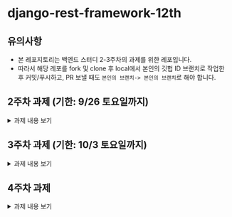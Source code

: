 # django-rest-framework-12th

## 유의사항
* 본 레포지토리는 백엔드 스터디 2-3주차의 과제를 위한 레포입니다.
* 따라서 해당 레포를 fork 및 clone 후 local에서 본인의 깃헙 ID 브랜치로 작업한 후 커밋/푸시하고,
PR 보낼 때도 `본인의 브랜치-> 본인의 브랜치`로 해야 합니다.

## 2주차 과제 (기한: 9/26 토요일까지)

<details>
 <summary> 과제 내용 보기 </summary>
 <div markdown="1">

[과제 안내 노션](https://www.notion.so/2-Django-ORM-c46e2d2f88ac4d948d012c07605d8e03)

### 서비스 설명
본인이 선택한 서비스에 대한 설명을 적어주세요!

### 모델 설명
서비스에 대해 본인이 작성한 모델들에 대한 설명과 모델 간의 관계 등을 적어주세요!

### ORM 적용해보기
shell에서 작성한 코드와 그 결과를 보여주세요! 

### 간단한 회고 
과제 시 어려웠던 점이나 느낀 점, 좋았던 점 등을 간단히 적어주세요!
 </div>
</details>


## 3주차 과제 (기한: 10/3 토요일까지)
<details>
 <summary> 과제 내용 보기 </summary>
 <div markdown="1">
[과제 안내 노션](https://www.notion.so/3-DRF1-API-View-6d49c6ad888d4f249ffb52f0885c66d7)

### 모델 선택 및 데이터 삽입
![](imgs/enrollment3.png)
```
mysql> select * from api_department;
+----+-----------------+----------------------+
| id | division        | name                 |
+----+-----------------+----------------------+
|  1 | Engineering     | Computer Engineering |
|  2 | Natural Science | Mathematics          |
+----+-----------------+----------------------+
2 rows in set (0.00 sec)

mysql> select * from api_course;
+----+----------+------------------------------------+-----------+--------------+
| id | code     | name                               | classroom | professor_id |
+----+----------+------------------------------------+-----------+--------------+
|  1 | 12345-01 | Data Structure                     | EB123     |            2 |
|  2 | 67890-02 | Differential and Integral Calculus | NA123     |            3 |
+----+----------+------------------------------------+-----------+--------------+
2 rows in set (0.00 sec)

mysql> select * from api_major;
+----+----------------------+---------------+
| id | name                 | department_id |
+----+----------------------+---------------+
|  1 | Computer Engineering |             1 |
|  2 | Mathematics          |             2 |
|  3 | Computer Vision      |             1 |
|  4 | Geometry             |             2 |
+----+----------------------+---------------+
4 rows in set (0.00 sec)

mysql> select * from api_profile;
+----+----------+--------------+-------+---------------+
| id | code     | name         | group | department_id |
+----+----------+--------------+-------+---------------+
|  1 | 1773139  | Dasom Jang   | U     |             1 |
|  2 | P1000001 | Com Kim      | P     |             1 |
|  3 | P2000001 | Math Lee     | P     |             2 |
|  4 | 1912345  | Gildong Hong | U     |             2 |
|  5 | G7654321 | Ceos Park    | G     |             1 |
+----+----------+--------------+-------+---------------+
5 rows in set (0.00 sec)

mysql> select * from api_enrollment;
+----+-----------+------------+
| id | course_id | student_id |
+----+-----------+------------+
|  1 |         1 |          1 |
|  2 |         2 |          4 |
+----+-----------+------------+
2 rows in set (0.00 sec)

mysql> select * from api_majorin;
+----+----------+------------+
| id | major_id | profile_id |
+----+----------+------------+
|  1 |        1 |          1 |
|  2 |        2 |          4 |
|  3 |        3 |          5 |
|  4 |        3 |          2 |
|  5 |        4 |          3 |
+----+----------+------------+
5 rows in set (0.00 sec)
```

### API
```python
from .serializers import *
from .models import *
from rest_framework.views import APIView
from rest_framework import status,response

'''profile'''
# api/profile/
class ProfileList(APIView): #APIView 상속

    # Profile 추가
    def post(self,request):
        serializer=ProfileSerializer(data=request.data) # serializer.data에 request.data 추가
        if serializer.is_valid():
            serializer.save() # 저장 : profile database에 반영됨
            return response.Response(serializer.data,status=status.HTTP_201_CREATED) # 모든 profile을 json 형태로 응답
        else:
            return response.Response(serializer.errors,status=status.HTTP_400_BAD_REQUEST)

    # 모든 Profile 조회
    def get(self, request): #모든 사용자 조회
        queryset=Profile.objects.all() # 모든 profile 쿼리셋 반환
        serializer=ProfileSerializer(queryset,many=True) # queryset serialize
        return response.Response(serializer.data) # serialization 결과인 serializer.data(json)으로 응답

# api/profile/pk
class ProfileDetail(APIView):

    # 특정 Profile 조회
    def get(self,request,pk):
        profile=Profile.objects.get(pk=pk) # Profile 인스턴스 반환
        serializer=ProfileSerializer(profile) # Profile 인스턴스 serialize
        return response.Response(serializer.data) # json 형태인 serializer.data로 응답

    # 특정 Profile 수정
    def put(self,request,pk):
        profile=Profile.objects.get(pk=pk)
        serializer=ProfileSerializer(profile,data=request.data) # profile 인스턴스를 serealize 후 request.data로 변경
        if serializer.is_valid():
            serializer.save() # 저장 : database에 반영됨
            return response.Response(serializer.data) # 변경된 데이터로 응답
        return response.Response(serializer.errors, status=status.HTTP_400_BAD_REQUEST)

    # 특정 Profile 제거
    def delete(self,request,pk):
        profile=Profile.objects.get(pk=pk) # 특정 profile 인스턴스를 받아서
        profile.delete() # 삭제
        return response.Response(status=status.HTTP_204_NO_CONTENT)
```
```python
from django.urls import path
from . import views
urlpatterns=[
    path('profile/',views.ProfileList.as_view()),
    path('profile/<int:pk>',views.ProfileDetail.as_view()),
    path('department/', views.DepartmentList.as_view()),
    path('department/<int:pk>', views.DepartmentDetail.as_view()),
    path('course/', views.CourseList.as_view()),
    path('course/<int:pk>', views.CourseDetail.as_view()),
    path('major/', views.MajorList.as_view()),
    path('major/<int:pk>', views.MajorDetail.as_view()),
    path('majorin/', views.MajorInList.as_view()),
    path('majorin/<int:pk>', views.MajorInDetail.as_view()),
    path('enrollment/', views.EnrollmentList.as_view()),
    path('enrollment/<int:pk>', views.EnrollmentDetail.as_view()),
]
```
### 모든 list를 가져오는 API
`GET : api/profile`
```json
[
    {
        "id": 1,
        "code": "1773139",
        "group": "U",
        "name": "Dasom Jang",
        "department_id": 1
    },
    {
        "id": 4,
        "code": "1912345",
        "group": "U",
        "name": "Gildong Hong",
        "department_id": 2
    },
    {
        "id": 5,
        "code": "G7654321",
        "group": "G",
        "name": "Ceos Park",
        "department_id": 1
    },
    {
        "id": 2,
        "code": "P1000001",
        "group": "P",
        "name": "Com Kim",
        "department_id": 1
    },
    {
        "id": 3,
        "code": "P2000001",
        "group": "P",
        "name": "Math Lee",
        "department_id": 2
    }
]
```

### 특정한 데이터를 가져오는 API
`GET : api/profile/1`
```json
{
    "id": 1,
    "code": "1773139",
    "group": "U",
    "name": "Dasom Jang",
    "department_id": 1
}
```

### 새로운 데이터를 create하도록 요청하는 API
`POST : api/profile`
```json
{
    "code": "1912345",
    "group": "U",
    "name": "Ceos Lee",
    "department_id": 1
}
```
```json
{
    "id": 7,
    "code": "1912345",
    "group": "U",
    "name": "Ceos Lee",
    "department_id": null
}
```
-> 왜 department_id 값이 적용되지 않을까요?


### (선택) 특정 데이터를 삭제 또는 업데이트하는 API
`PUT : api/profile/7`
```json
{
    "code": "1912345",
    "group": "U",
    "name": "Ceos Lee",
    "department_id": 1
}
```
```json
{
    "id": 7,
    "code": "1912345",
    "group": "U",
    "name": "Ceos Lee",
    "department_id": null
}
```  
`DELETE : api/profile/1`   
![](imgs/delete_result.PNG)


### 공부한 내용 정리
####새로 알게된 점
__git__
![](imgs/git_lifecycle.png)
- add 취소 :
```
$git reset HEAD [file] 
$git reset HEAD *

```
- commit 취소
```
$git reset HEAD^ // 가장 최근의 commit 취소
$ git reset HEAD~2 // 마지막 2개의 commit을 취소
$ git reset --soft HEAD^ // 취소하고 해당 파일들은 staged 상태로 워킹 디렉터리에 보존
$ git reset --hard HEAD^ // commit을 취소하고 해당 파일들은 unstaged 상태로 워킹 디렉터리에서 삭제
```
- push 취소 
```
$ git reset HEAD^ //가장 최근 commit 취소
$ git log -g //commit log 확인
$ git reset [commit_id]
$ git commit -m "commit message"
```

####정리 하고 싶은 개념
- serialization : 모델 인스턴스와 같은 복잡한 데이터를 json, xml 등으로 쉽게 렌더링 할 수 있는 python datatype으로 변환
- serializer를 생성하기 위해 rest_framework.serializers.ModelSerializer를 상속한다.
- CBV를 만들 때에는 rest_framework.views.APIView를 상속한다.
- CBV에서 APIView의 post,get,put,delete 함수를 오버라이딩 한다.(???)
- APIView에서 응답을 할 때에는 rest_framework.response.Response 함수를 사용.

####궁금한점
- department_id의 값이 왜 변경이 안되는 지?

### 간단한 회고 
깃과의 전쟁을 치룬 일주일이었다. 푸시할 때 마다 작업한 게 날아가서 같은 코드를 4번씩 쓰는 신기한 경험을 했다. user model을 튜토리얼 따라서 새로 만들었는데 저게 맞는지 모르겠다(+규주님이 맞다고 하셨다). veiw에서 요청에 실패할 경우 응답을 보내는 방법(어떤 상태코드가 있는지)이 궁금하다.
 </div>
</details>

## 4주차 과제
<details>
 <summary> 과제 내용 보기 </summary>
 <div markdown="1">
 
## ViewSet

### ViewSet이란?
- APIView는 List와 Detail 이라는 두개의 클래스가 있음, ViewSet을  사용하면 단일 클래스에서 view를 정의할 수 있음
- View들의 집합, 요청과 응답에 사용되는 여러개의 view들이 모여있음

### 상속관계
- APIView -> ViewSet
- GenericAPIView -> GenericViewSet, ModelViewSet

### ModelViewSet
```python
# APIView
from rest_framework.views import APIView
from rest_framework import status,response

# api/profile/
class ProfileList(APIView): #APIView 상속

    # Profile 추가
    def post(self,request,format=None):
        serializer=ProfileSerializer(data=request.data) # serializer.data에 request.data 추가
        if serializer.is_valid():
            serializer.save() # 저장 : profile database에 반영됨
            return response.Response(serializer.data,status=status.HTTP_201_CREATED) # 모든 profile을 json 형태로 응답
        else:
            return response.Response(serializer.errors,status=status.HTTP_400_BAD_REQUEST)

    # 모든 Profile 조회
    def get(self, request,format=None): #모든 사용자 조회
        queryset=Profile.objects.all() # 모든 profile 쿼리셋 반환
        serializer=ProfileSerializer(queryset,many=True) # queryset serialize
        return response.Response(serializer.data) # serialization 결과인 serializer.data(json)으로 응답

# api/profile/pk
class ProfileDetail(APIView):

    # 특정 Profile 조회
    def get(self,request,pk,format=None):
        profile=Profile.objects.get(pk=pk) # Profile 인스턴스 반환
        serializer=ProfileSerializer(profile) # Profile 인스턴스 serialize
        return response.Response(serializer.data) # json 형태인 serializer.data로 응답

    # 특정 Profile 수정
    def put(self,request,pk,format=None):
        profile=Profile.objects.get(pk=pk)
        serializer=ProfileSerializer(profile,data=request.data) # profile 인스턴스를 serealize 후 request.data로 변경
        if serializer.is_valid():
            serializer.save() # 저장 : database에 반영됨
            return response.Response(serializer.data) # 변경된 데이터로 응답
        return response.Response(serializer.errors, status=status.HTTP_400_BAD_REQUEST)

    # 특정 Profile 제거
    def delete(self,request,pk,format=None):
        profile=Profile.objects.get(pk=pk) # 특정 profile 인스턴스를 받아서
        profile.delete() # 삭제
        return response.Response(status=status.HTTP_204_NO_CONTENT)
```
```python
# ViewSet
class ProfileViewSet(viewsets.ViewSet):
    def list(self, request):
        queryset = Profile.objects.all()
        serializer = ProfileSerializer(queryset, many=True)
        return Response(serializer.data)

    def retrieve(self, request, pk=None):
        queryset = Profile.objects.all()
        user = get_object_or_404(queryset, pk=pk)
        serializer = ProfileSerializer(user)
        return Response(serializer.data)
```
```python
# ModelViewSet
from rest_framework import viewsets

class ProfileViewSet(viewsets.ModelViewSet):
    serializer_class = ProfileSerializer
    queryset = Profile.objects.all()
```
- Viewset은 자신만의 viewset 정의, ModelViewSet은 사전에 정의된 뷰(Retrive, List,Create,Destroy,Update) 제공
- ViewSet을 사용함으로써 반복 논리를 하나의 클래스로 결합 할 수 있다. 위의 예에서 쿼리셋은 한번만 지정하면 여러 view에서 사용된다.

### routers (urls.py)
- Router 클래스로 URLconf를 직접 입력하지 않고 url을 다룰 수 있다.
- 즉, router에 viewset을 등록하는 것은 urlpatterns 설정하기와 비슷하다.
- DefaultRouter()  
![](./imgs/default_router.PNG)
    - router = DefaultRouter(trailing_slash=False) : 끝에 '/' 를 붙일지 말지의 여부
    - {prefix} - The URL prefix to use for this set of routes. ex) api/profile/1 에서 "profile"
    - {lookup} - The lookup field used to match against a single instance. ex) api/profile/1에서 "1"

### decorator action
__action(methods,detail,url_name,url_path)__  
- methods : request method 지정, default='get'
- detail : True - pk 값 지정 필요
     - detail=True
        - url : /prefix/{pk}/{function name}/
        - name : {model name}-{function name}
    - detail=False
        - url : /prefix/{function name}/
        - name : {model name}-{function name}

### PUT vs PATCH
- PUT의 경우 자원 전체를 갱신하는 의미지만, PATCH는 해당자원의 일부를 교체하는 의미로 사용.

### view 에 @action 추가하기
```python
class ProfileViewSet(viewsets.ModelViewSet):
    serializer_class = ProfileSerializer
    queryset = Profile.objects.all()

    # url : api/profile/list-professors/
    @action(methods=['get'],detail=False,url_path='list-professors')
    def list_professors(self, request):
        qs = self.queryset.filter(group="P")
        serializer = self.get_serializer(qs, many=True)
        return response.Response(data=serializer.data,status=status.HTTP_200_OK)

    # url : api/profile/{pk}/set-graduate/
    @action(methods=['patch'],detail=True,url_path='set-graduate')
    def set_graduate(self, request, pk):
        instance = self.get_object()
        if instance.group=="U":
            instance.group = "G"
            instance.code = request.data['code']
            instance.department_id=request.data['department_id']
            instance.save()
        serializer = self.get_serializer(instance)
        return response.Response(data=serializer.data,status=status.HTTP_200_OK)
```
 </div>
</details>
